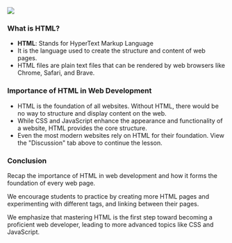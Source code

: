 <section class="example-red">
    <!-- Comment out sections you don't want -->
    <!--<div class="banner-image"><img class="banner-img" src="https://sc-course-materials.s3.us-west-2.amazonaws.com/frontend-course/assets/html/banner-html5.png"></div>-->
    <!-- end banner image -->
    <div class="main-wrapper">
        <!-- Comment out sections you don't want -->
        <div class="lead-content"><img class="leading-image" src="https://sc-course-materials.s3.us-west-2.amazonaws.com/frontend-course/assets/html/learned.png"></div>
        <!-- end leading content -->
        <div class="content-lesson">
            <h3>What is HTML?</h3>
            <p>
            <ul style="list-type: disc">
                <li><strong>HTML</strong>: Stands for HyperText Markup Language</li>
                <li>It is the language used to create the structure and content of web pages.</li>
                <li>HTML files are plain text files that can be rendered by web browsers like Chrome, Safari, and Brave.</li>
            </ul>
            </p>
            <p>
            <h3>Importance of HTML in Web Development</h3>
            <p>
            <ul style="list-type: disc">
                <li>HTML is the foundation of all websites. Without HTML, there would be no way to structure and display content on the web.</li>
                <li>While CSS and JavaScript enhance the appearance and functionality of a website, HTML provides the core structure.</li>
                <li>Even the most modern websites rely on HTML for their foundation. View the "Discussion" tab above to continue the lesson.</li>
            </ul>
            </p>
        </div>
        <!-- Comment out sections you don't want -->
        <!--<div class="trail-content"><img class="trailing-image" src="https://sc-course-materials.s3.us-west-2.amazonaws.com/frontend-course/assets/html/html5-logo-trans.png"></div>-->
        <!-- end trailing content -->
    </div>
    <!-- Comment out sections you don't want -->
    <!--<div class="banner-image"><img class="banner-img" src="https://sc-course-materials.s3.us-west-2.amazonaws.com/frontend-course/assets/html/banner-html5.png"></div>-->
    <!-- end bottom banner -->
</section>
<section class="overview-yellow">
    <!-- Comment out sections you don't want -->
    <!--<div class="banner-image"><img class="banner-img" src="https://sc-course-materials.s3.us-west-2.amazonaws.com/frontend-course/assets/html/banner-html5.png"></div>-->
    <!-- end banner image -->
    <div class="main-wrapper">
        <!-- Comment out sections you don't want -->
        <!--<div class="lead-content"><img class="leading-image" src="https://sc-course-materials.s3.us-west-2.amazonaws.com/frontend-course/assets/html/html5-logo-trans.png"></div>-->
        <!-- end leading content -->
        <div class="content-lesson"><!-- main section for main content -->
            <h3>Conclusion</h3>
            <p>Recap the importance of HTML in web development and how it forms the foundation of every web page.</p>
            <p>We encourage students to practice by creating more HTML pages and experimenting with different tags, and linking between their pages.</p>
            <p>We emphasize that mastering HTML is the first step toward becoming a proficient web developer, leading to more advanced topics like CSS and JavaScript.</p>
            <!--<button class="next-btn">Next Lesson ▼</button>-->
        </div>
        <!-- Comment out sections you don't want -->
        <!--<div class="trail-content"><img class="trailing-image" src="https://sc-course-materials.s3.us-west-2.amazonaws.com/frontend-course/assets/html/html5-logo-trans.png"></div>-->
        <!-- end trailing content -->
    </div>
    <!-- Comment out sections you don't want -->
    <!--<div class="banner-image"><img class="banner-img" src="https://sc-course-materials.s3.us-west-2.amazonaws.com/frontend-course/assets/html/banner-html5.png"></div>-->
    <!-- end bottom banner -->
</section>

